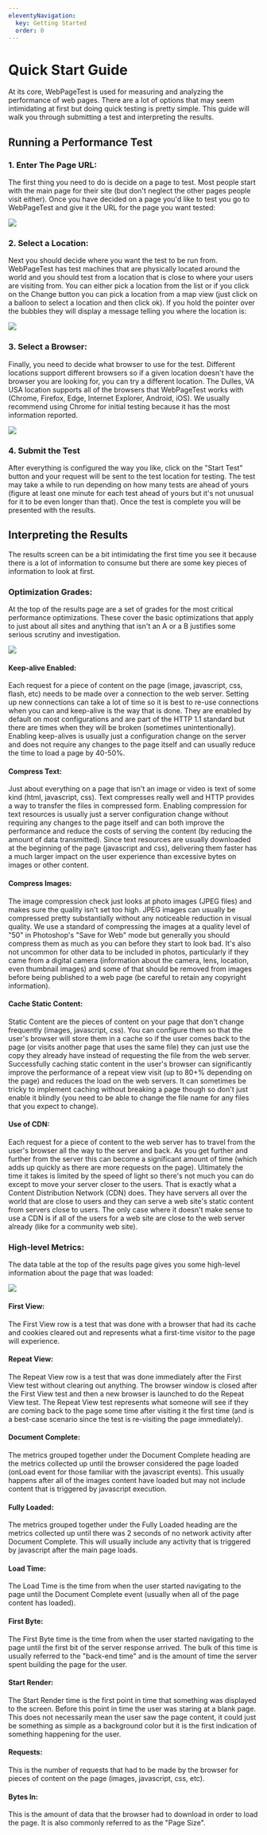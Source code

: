 ```yaml
---
eleventyNavigation:
  key: Getting Started
  order: 0
---
```


# Quick Start Guide
At its core, WebPageTest is used for measuring and analyzing the performance of web pages.  There are a lot of options that may seem intimidating at first but doing quick testing is pretty simple.  This guide will walk you through submitting a test and interpreting the results.

## Running a Performance Test
### 1. Enter The Page URL:
The first thing you need to do is decide on a page to test.  Most people start with the main page for their site (but don't neglect the other pages people visit either).  Once you have decided on a page you'd like to test you go to WebPageTest and give it the URL for the page you want tested:

![](/img/qs_url.png)

### 2. Select a Location:
Next you should decide where you want the test to be run from.  WebPageTest has test machines that are physically located around the world and you should test from a location that is close to where your users are visiting from.  You can either pick a location from the list or if you click on the Change button you can pick a location from a map view (just click on a balloon to select a location and then click ok).  If you hold the pointer over the bubbles they will display a message telling you where the location is:

![](/img/qs_map.png)

### 3. Select a Browser:
Finally, you need to decide what browser to use for the test.  Different locations support different browsers so if a given location doesn't have the browser you are looking for, you can try a different location.  The Dulles, VA USA location supports all of the browsers that WebPageTest works with (Chrome, Firefox, Edge, Internet Explorer, Android, iOS).  We usually recommend using Chrome for initial testing because it has the most information reported.

![](/img/qs_browser.png)

### 4. Submit the Test
After everything is configured the way you like, click on the "Start Test" button and your request will be sent to the test location for testing.  The test may take a while to run depending on how many tests are ahead of yours (figure at least one minute for each test ahead of yours but it's not unusual for it to be even longer than that).  Once the test is complete you will be presented with the results.

## Interpreting the Results
The results screen can be a bit intimidating the first time you see it because there is a lot of information to consume but there are some key pieces of information to look at first.

### Optimization Grades:
At the top of the results page are a set of grades for the most critical performance optimizations.  These cover the basic optimizations that apply to just about all sites and anything that isn't an A or a B justifies some serious scrutiny and investigation.

![](/img/qs_grades.png)

#### Keep-alive Enabled:
Each request for a piece of content on the page (image, javascript, css, flash, etc) needs to be made over a connection to the web server.  Setting up new connections can take a lot of time so it is best to re-use connections when you can and keep-alive is the way that is done.  They are enabled by default on most configurations and are part of the HTTP 1.1 standard but there are times when they will be broken (sometimes unintentionally).  Enabling keep-alives is usually just a configuration change on the server and does not require any changes to the page itself and can usually reduce the time to load a page by 40-50%.
#### Compress Text:
Just about everything on a page that isn't an image or video is text of some kind (html, javascript, css).  Text compresses really well and HTTP provides a way to transfer the files in compressed form.  Enabling compression for text resources is usually just a server configuration change without requiring any changes to the page itself and can both improve the performance and reduce the costs of serving the content (by reducing the amount of data transmitted).  Since text resources are usually downloaded at the beginning of the page (javascript and css), delivering them faster has a much larger impact on the user experience than excessive bytes on images or other content.
#### Compress Images:
The image compression check just looks at photo images (JPEG files) and makes sure the quality isn't set too high.  JPEG images can usually be compressed pretty substantially without any noticeable reduction in visual quality.  We use a standard of compressing the images at a quality level of "50" in Photoshop's "Save for Web" mode but generally you should compress them as much as you can before they start to look bad.  It's also not uncommon for other data to be included in photos, particularly if they came from a digital camera (information about the camera, lens, location, even thumbnail images) and some of that should be removed from images before being published to a web page (be careful to retain any copyright information).
#### Cache Static Content:
Static Content are the pieces of content on your page that don't change frequently (images, javascript, css).  You can configure them so that the user's browser will store them in a cache so if the user comes back to the page (or visits another page that uses the same file) they can just use the copy they already have instead of requesting the file from the web server.  Successfully caching static content in the user's browser can significantly improve the performance of a repeat view visit (up to 80+% depending on the page) and reduces the load on the web servers.  It can sometimes be tricky to implement caching without breaking a page though so don't just enable it blindly (you need to be able to change the file name for any files that you expect to change).
#### Use of CDN:
Each request for a piece of content to the web server has to travel from the user's browser all the way to the server and back.  As you get further and further from the server this can become a significant amount of time (which adds up quickly as there are more requests on the page).  Ultimately the time it takes is limited by the speed of light so there's not much you can do except to move your server closer to the users.  That is exactly what a Content Distribution Network (CDN) does.  They have servers all over the world that are close to users and they can serve a web site's static content from servers close to users.  The only case where it doesn't make sense to use a CDN is if all of the users for a web site are close to the web server already (like for a community web site).

### High-level Metrics:
The data table at the top of the results page gives you some high-level information about the page that was loaded:

![](/img/qs_metrics.png)

#### First View:
The First View row is a test that was done with a browser that had its cache and cookies cleared out and represents what a first-time visitor to the page will experience.
#### Repeat View:
The Repeat View row is a test that was done immediately after the First View test without clearing out anything.  The browser window is closed after the First View test and then a new browser is launched to do the Repeat View test.  The Repeat View test represents what someone will see if they are coming back to the page some time after visiting it the first time (and is a best-case scenario since the test is re-visiting the page immediately).
#### Document Complete:
The metrics grouped together under the Document Complete heading are the metrics collected up until the browser considered the page loaded (onLoad event for those familiar with the javascript events).  This usually happens after all of the images content have loaded but may not include content that is triggered by javascript execution.
#### Fully Loaded:
The metrics grouped together under the Fully Loaded heading are the metrics collected up until there was 2 seconds of no network activity after Document Complete.  This will usually include any activity that is triggered by javascript after the main page loads.
#### Load Time:
The Load Time is the time from when the user started navigating to the page until the Document Complete event (usually when all of the page content has loaded).
#### First Byte:
The First Byte time is the time from when the user started navigating to the page until the first bit of the server response arrived.  The bulk of this time is usually referred to the "back-end time" and is the amount of time the server spent building the page for the user.
#### Start Render:
The Start Render time is the first point in time that something was displayed to the screen.  Before this point in time the user was staring at a blank page.  This does not necessarily mean the user saw the page content, it could just be something as simple as a background color but it is the first indication of something happening for the user.
#### Requests:
This is the number of requests that had to be made by the browser for pieces of content on the page (images, javascript, css, etc).
#### Bytes In:
This is the amount of data that the browser had to download in order to load the page.  It is also commonly referred to as the "Page Size".